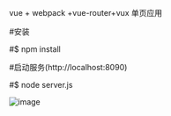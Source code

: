 vue + webpack +vue-router+vux 单页应用

#安装

#$ npm install

#启动服务(http://localhost:8090)

#$ node server.js

![image](https://github.com/eltonchan/vueApp/blob/master/src/assets/images/vue.gif)

